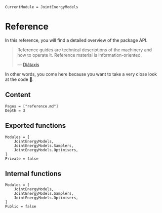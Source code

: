 

``` @meta
CurrentModule = JointEnergyModels
```

# Reference

In this reference, you will find a detailed overview of the package API.

> Reference guides are technical descriptions of the machinery and how to operate it. Reference material is information-oriented.
>
> — [Diátaxis](https://diataxis.fr/reference/)

In other words, you come here because you want to take a very close look at the code 🧐.

## Content

``` @contents
Pages = ["reference.md"]
Depth = 3
```

## Exported functions

``` @autodocs
Modules = [
    JointEnergyModels,
    JointEnergyModels.Samplers,
    JointEnergyModels.Optimisers,
]
Private = false
```

## Internal functions

``` @autodocs
Modules = [
    JointEnergyModels,
    JointEnergyModels.Samplers,
    JointEnergyModels.Optimisers,
]
Public = false
```
